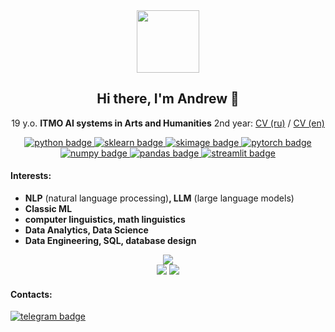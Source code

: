 <div id="header" align="center">
  <img src="https://media.giphy.com/media/KzJkzjggfGN5Py6nkT/giphy.gif" width="100"/>
</div>

<h2 align="center"> Hi there, I'm Andrew 👋 </h2>

<p align="center">
    19 y.o. <b>ITMO AI systems in Arts and Humanities</b> 2nd year:
    <a href="./СV (ru).pdf">CV (ru)</a> /
    <a href="./СV (en).pdf">CV (en)</a>
</p>

<div id="stack badges" align="center">
    <a href="https://www.python.org">
        <img src="https://img.shields.io/badge/python-6a6a6a?style=for-the-badge&logo=python&logoColor=white" alt="python badge"/>
    </a>
    <a href="https://scikit-learn.org">
        <img src="https://img.shields.io/badge/sklearn-597b9a?style=for-the-badge&logo=sklearn&logoColor=white" alt="sklearn badge"/>
    </a>
    <a href="https://scikit-image.org">
        <img src="https://img.shields.io/badge/skimage-61ca9a?style=for-the-badge" alt="skimage badge"/>
    </a>
    <a href="https://pytorch.org/">
        <img src="https://img.shields.io/badge/pytorch-CB2C31?style=for-the-badge&logo=pytorch&logoColor=white" alt="pytorch badge"/>
    </a>
    <a href="https://numpy.org">
        <img src="https://img.shields.io/badge/numpy-07607e?style=for-the-badge&logo=numpy&logoColor=white" alt="numpy badge"/>
    </a>
    <a href="https://pandas.pydata.org">
        <img src="https://img.shields.io/badge/pandas-7140ff?style=for-the-badge&logo=pandas&logoColor=white" alt="pandas badge"/>
    </a>
    <a href="https://streamlit.io">
        <img src="https://img.shields.io/badge/sreamlit-e60d1a?style=for-the-badge&logo=streamlit&logoColor=white" alt="streamlit badge"/>
    </a>
</div>
    

#### Interests:
- **NLP** (natural language processing)**, LLM** (large language models)
- **Classic ML**
- **computer linguistics, math linguistics**
- **Data Analytics, Data Science**
- **Data Engineering, SQL, database design**

<div id="contribution stats" align="center">
    <img src="http://github-profile-summary-cards.vercel.app/api/cards/profile-details?username=kdduha&theme=github"/>
</div>

<div id="contribution stats" align="center">
    <img src="http://github-profile-summary-cards.vercel.app/api/cards/stats?username=kdduha&theme=github"/> <img src="http://github-profile-summary-cards.vercel.app/api/cards/productive-time?username=kdduha&theme=github&utcOffset=8"/>
</div>


#### Contacts:

<div>
    <a href="https://t.me/kdduha">
        <img src="https://img.shields.io/badge/telegram-3d85c6?style=&logo=telegram&logoColor=white" alt="telegram badge"/>
    </a>
</div>

